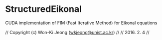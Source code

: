 # StructuredEikonal
CUDA implementation of FIM (Fast Iterative Method) for Eikonal equations

// Copyright (c) Won-Ki Jeong (wkjeong@unist.ac.kr)
//
// 2016. 2. 4
//
